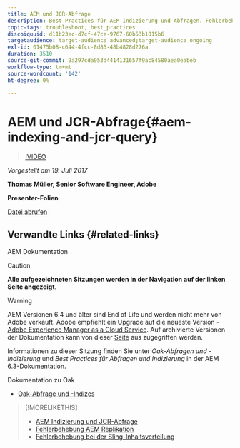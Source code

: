 ```yaml
---
title: AEM und JCR-Abfrage
description: Best Practices für AEM Indizierung und Abfragen. Fehlerbehebung bei Abfrageproblemen in AEM und Konfiguration und Verwaltung von Indizes.
topic-tags: troubleshoot, best_practices
discoiquuid: d11b23ec-d7cf-47ce-9767-60b53b1015b6
targetaudience: target-audience advanced;target-audience ongoing
exl-id: 01475b08-c644-4fcc-8d85-48b4828d276a
duration: 3510
source-git-commit: 9a297cda953d4414131657f9ac84580aea0eabeb
workflow-type: tm+mt
source-wordcount: '142'
ht-degree: 0%

---
```


# AEM und JCR-Abfrage{#aem-indexing-and-jcr-query}

>[!VIDEO](https://video.tv.adobe.com/v/19133/?quality=9)

*Vorgestellt am 19. Juli 2017*

**Thomas Müller, Senior Software Engineer, Adobe**

**Presenter-Folien**

[Datei abrufen](assets/aem-gems-aem-indexing-and-jcr-query.pdf)

## Verwandte Links {#related-links}

AEM Dokumentation

>[!CAUTION]
>
>**Alle aufgezeichneten Sitzungen werden in der Navigation auf der linken Seite angezeigt**.

>[!WARNING]
>
>AEM Versionen 6.4 und älter sind End of Life und werden nicht mehr von Adobe verkauft.  Adobe empfiehlt ein Upgrade auf die neueste Version - [Adobe Experience Manager as a Cloud Service](https://experienceleague.adobe.com/docs/experience-manager-cloud-service.html).  Auf archivierte Versionen der Dokumentation kann von dieser [Seite](https://experienceleague.adobe.com/docs/experience-manager-release-information/aem-release-updates/previous-updates/aem-previous-versions.html?lang=de) aus zugegriffen werden.
>
>Informationen zu dieser Sitzung finden Sie unter *Oak-Abfragen und -Indizierung* und *Best Practices für Abfragen und Indizierung* in der AEM 6.3-Dokumentation.

Dokumentation zu Oak

* [Oak-Abfrage und -Indizes](https://experienceleague.adobe.com/docs/experience-manager-65/deploying/deploying/queries-and-indexing.html)

<!--
[Get back to the Overview](https://helpx.adobe.com/experience-manager/kt/eseminars/gems/aem-index.html)
-->

>[!MORELIKETHIS]
>
>* [AEM Indizierung und JCR-Abfrage](aem-indexing-jcr-query.md)
>* [Fehlerbehebung AEM Replikation](aem-troubleshooting-aem-replication.md)
>* [Fehlerbehebung bei der Sling-Inhaltsverteilung](aem-troubleshooting-sling.md)
<!-- 
>* linking to helpx, removed for now [Adobe Experience Manager: AEM 6.x Maintenance Tasks](https://helpx.adobe.com/experience-manager/kt/eseminars/ccoo-aem-Aug-register.html)
-->
